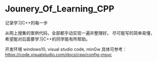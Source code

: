 # Jounery_Of_Learning_CPP
记录学习C++的每一步

从网上搜集的案例代码，全部都手动实现一遍并整理好。
尽可能写的简单易懂，希望能对后面要学习C++的同学能有所帮助。     

开发环境 windows10, visual studio code, minGw 
具体可参考：https://code.visualstudio.com/docs/cpp/config-msvc  

